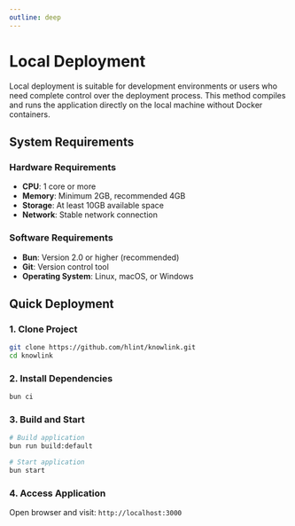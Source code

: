 ```yaml
---
outline: deep
---
```


# Local Deployment

Local deployment is suitable for development environments or users who need complete control over the deployment process. This method compiles and runs the application directly on the local machine without Docker containers.

## System Requirements

### Hardware Requirements

- **CPU**: 1 core or more
- **Memory**: Minimum 2GB, recommended 4GB
- **Storage**: At least 10GB available space
- **Network**: Stable network connection

### Software Requirements

- **Bun**: Version 2.0 or higher (recommended)
- **Git**: Version control tool
- **Operating System**: Linux, macOS, or Windows

## Quick Deployment

### 1. Clone Project

```bash
git clone https://github.com/hlint/knowlink.git
cd knowlink
```

### 2. Install Dependencies

```bash
bun ci
```

### 3. Build and Start

```bash
# Build application
bun run build:default

# Start application
bun start
```

### 4. Access Application

Open browser and visit: `http://localhost:3000`
